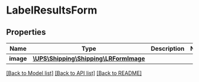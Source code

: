 # LabelResultsForm

## Properties
Name | Type | Description | Notes
------------ | ------------- | ------------- | -------------
**image** | [**\UPS\Shipping\Shipping\LRFormImage**](LRFormImage.md) |  | 

[[Back to Model list]](../../README.md#documentation-for-models) [[Back to API list]](../../README.md#documentation-for-api-endpoints) [[Back to README]](../../README.md)

